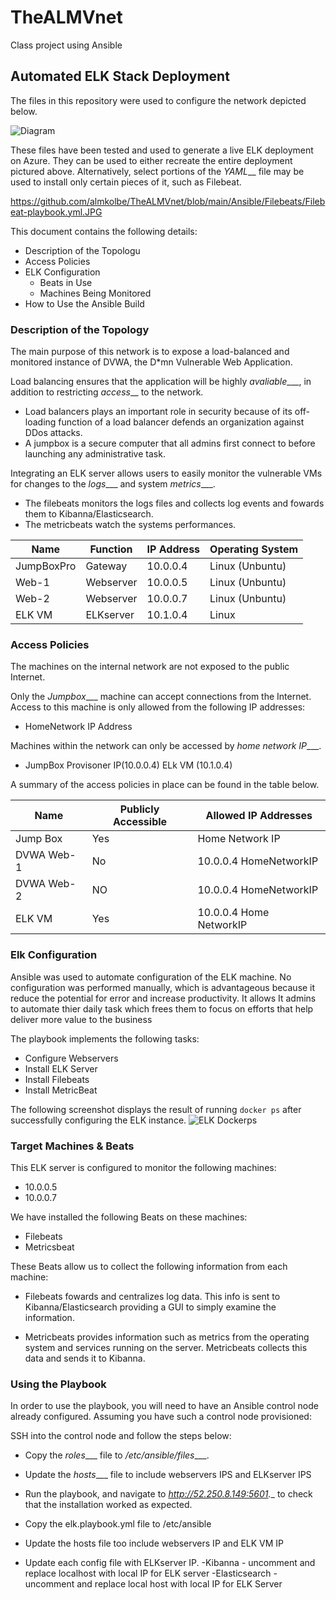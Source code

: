 # TheALMVnet
Class project using Ansible
## Automated ELK Stack Deployment

The files in this repository were used to configure the network depicted below.

![Diagram](https://user-images.githubusercontent.com/83714303/130390164-2e5e9eb5-cbe1-4532-9a8f-e0fe632699ab.JPG)

These files have been tested and used to generate a live ELK deployment on Azure. They can be used to either recreate the entire deployment pictured above. Alternatively, select portions of the _YAML___ file may be used to install only certain pieces of it, such as Filebeat.

https://github.com/almkolbe/TheALMVnet/blob/main/Ansible/Filebeats/Filebeat-playbook.yml.JPG


This document contains the following details:
- Description of the Topologu
- Access Policies
- ELK Configuration
  - Beats in Use
  - Machines Being Monitored
- How to Use the Ansible Build


### Description of the Topology

The main purpose of this network is to expose a load-balanced and monitored instance of DVWA, the D*mn Vulnerable Web Application.

Load balancing ensures that the application will be highly _avaliable____, in addition to restricting _access___ to the network.
- Load balancers plays an important role in security because of its off-loading function of a load balancer defends an organization against DDos attacks.
- A jumpbox is a secure computer that all admins first connect to before launching any administrative task.

Integrating an ELK server allows users to easily monitor the vulnerable VMs for changes to the _logs____ and system _metrics____.
- The filebeats monitors the logs files and collects log events and fowards them to Kibanna/Elasticsearch. 
- The metricbeats watch the systems performances.


| Name     | Function | IP Address | Operating System |
|----------|----------|------------|------------------|
|JumpBoxPro| Gateway  | 10.0.0.4   | Linux (Unbuntu)  |
| Web-1    |Webserver | 10.0.0.5   | Linux (Unbuntu)  |
| Web-2    |Webserver | 10.0.0.7   | Linux (Unbuntu)  |
| ELK VM   |ELKserver | 10.1.0.4   | Linux            |

### Access Policies

The machines on the internal network are not exposed to the public Internet. 

Only the _Jumpbox____ machine can accept connections from the Internet. Access to this machine is only allowed from the following IP addresses:
- HomeNetwork IP Address

Machines within the network can only be accessed by _home network IP____.
- JumpBox Provisoner IP(10.0.0.4) ELk VM (10.1.0.4)

A summary of the access policies in place can be found in the table below.

| Name     | Publicly Accessible | Allowed IP Addresses   |
|----------|---------------------|----------------------  |
| Jump Box |     Yes             |   Home Network IP      |
|DVWA Web-1|     No              |10.0.0.4 HomeNetworkIP  |
|DVWA Web-2|     NO              | 10.0.0.4 HomeNetworkIP |
|ELK VM    |     Yes             | 10.0.0.4 Home NetworkIP|
### Elk Configuration

Ansible was used to automate configuration of the ELK machine. No configuration was performed manually, which is advantageous because it reduce the potential for error and increase productivity. It allows It admins to automate thier daily task which frees them to focus on efforts that help deliver more value to the business


The playbook implements the following tasks:
- Configure Webservers
- Install ELK Server
- Install Filebeats
- Install MetricBeat

The following screenshot displays the result of running `docker ps` after successfully configuring the ELK instance.
![ELK Dockerps](https://user-images.githubusercontent.com/83714303/130390427-96544749-65a7-4dce-b683-76809b0e122d.JPG)
### Target Machines & Beats
This ELK server is configured to monitor the following machines:
- 10.0.0.5
- 10.0.0.7

We have installed the following Beats on these machines:
- Filebeats
- Metricsbeat

These Beats allow us to collect the following information from each machine:
- Filebeats fowards and centralizes log data. This info is sent to Kibanna/Elasticsearch providing a GUI to simply examine the information.

- Metricbeats provides information such as metrics from the operating system and services running on the server. Metricbeats collects this data and sends it to Kibanna.

### Using the Playbook
In order to use the playbook, you will need to have an Ansible control node already configured. Assuming you have such a control node provisioned: 

SSH into the control node and follow the steps below:
- Copy the _roles____ file to _/etc/ansible/files____.
- Update the _hosts____ file to include webservers IPS and ELKserver IPS
- Run the playbook, and navigate to _http://52.250.8.149:5601.__ to check that the installation worked as expected.


- Copy the elk.playbook.yml file to /etc/ansible 
- Update the hosts file too include webservers IP and ELK VM IP
- Update each config file with ELKserver IP.
    -Kibanna - uncomment and replace localhost with local IP for ELK server
    -Elasticsearch - uncomment and replace local host with local IP for ELK Server

